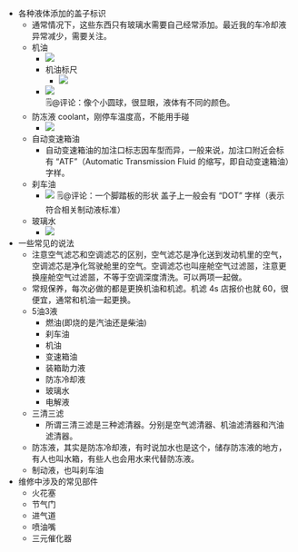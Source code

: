 - 各种液体添加的盖子标识
    - 通常情况下，这些东西只有玻璃水需要自己经常添加。最近我的车冷却液异常减少，需要关注。
    - 机油
        - ![](https://firebasestorage.googleapis.com/v0/b/firescript-577a2.appspot.com/o/imgs%2Fapp%2Fxinyiheng%2FAhhDdpemfA.png?alt=media&token=3fb24af0-fdfa-4947-8aea-3aebf0669a0f)
        - 机油标尺
            - ![](https://firebasestorage.googleapis.com/v0/b/firescript-577a2.appspot.com/o/imgs%2Fapp%2Fxinyiheng%2FjHLAaXmQ5u.png?alt=media&token=bf2575ca-4d71-4a64-bb5f-588cd070920f)
        - ![](https://firebasestorage.googleapis.com/v0/b/firescript-577a2.appspot.com/o/imgs%2Fapp%2Fxinyiheng%2FzywWStHMxh.png?alt=media&token=0266e0d2-1b27-48ce-8af9-b0b51a04acd5)  
          🗒@评论：像个小圆球，很显眼，液体有不同的颜色。
    - 防冻液 coolant，刚停车温度高，不能用手碰
        - ![](https://firebasestorage.googleapis.com/v0/b/firescript-577a2.appspot.com/o/imgs%2Fapp%2Fxinyiheng%2F4IpfzCwZkZ.png?alt=media&token=c69499aa-d130-4c84-bfdc-68528cc6c3ab)
    - 自动变速箱油
        - 自动变速箱油的加注口标志因车型而异，一般来说，加注口附近会标有 “ATF”（Automatic Transmission Fluid 的缩写，即自动变速箱油）字样。
    - 刹车油
        - ![](https://firebasestorage.googleapis.com/v0/b/firescript-577a2.appspot.com/o/imgs%2Fapp%2Fxinyiheng%2Fi-fAP0OGSY.png?alt=media&token=dc855558-c7e9-4977-9c46-be0370d363e8)
          🗒@评论：一个脚踏板的形状  盖子上一般会有 “DOT” 字样（表示符合相关制动液标准）
    - 玻璃水
        - ![](https://firebasestorage.googleapis.com/v0/b/firescript-577a2.appspot.com/o/imgs%2Fapp%2Fxinyiheng%2F1Lw7sfHTxv.png?alt=media&token=ae7b58e7-19ad-4e4e-927d-1aae49b65be2)
- 一些常见的说法
    - 注意空气滤芯和空调滤芯的区别，空气滤芯是净化送到发动机里的空气，空调滤芯是净化驾驶舱里的空气。空调滤芯也叫座舱空气过滤噐，注意更换座舱空气过滤噐，不等于空调深度清洗。可以两项一起做。
    - 常规保养，每次必做的都是更换机油和机滤。机滤 4s 店报价也就 60，很便宜，通常和机油一起更换。
    - 5油3液
        -  燃油(即烧的是汽油还是柴油)
        - 刹车油
        - 机油
        - 变速箱油
        - 装箱助力液
        - 防冻冷却液
        - 玻璃水
        - 电解液
    - 三清三滤
        - 所谓三清三滤是三种滤清器。分别是空气滤清器、机油滤清器和汽油滤清器。
    - 防冻液，其实是防冻冷却液，有时说加水也是这个，储存防冻液的地方，有人也叫水箱，有些人也会用水来代替防冻液。
    - 制动液，也叫刹车油
- 维修中涉及的常见部件
    - 火花塞
    - 节气门
    - 进气道
    - 喷油嘴
    - 三元催化器
